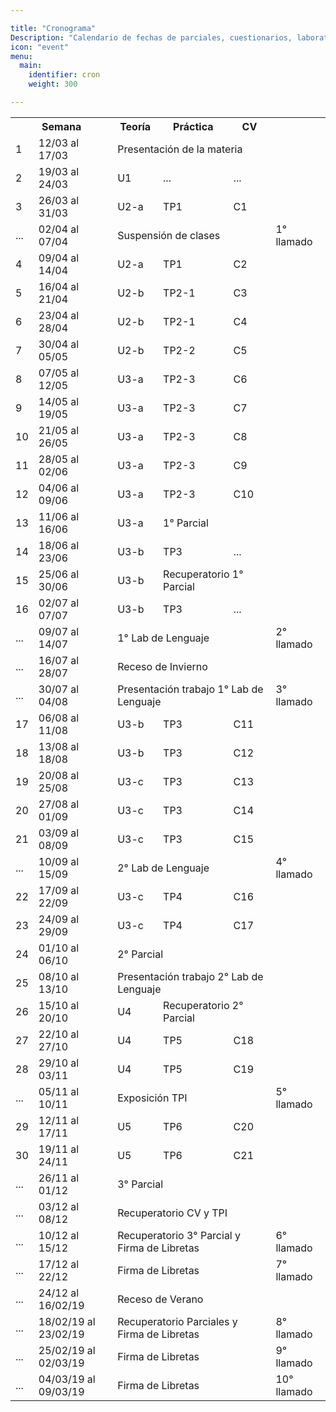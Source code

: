 ```yaml
---

title: "Cronograma"
Description: "Calendario de fechas de parciales, cuestionarios, laboratorios, entrega de trabajos prácticos, etc."
icon: "event"
menu:
  main:
    identifier: cron
    weight: 300

---
```


<table id="cron">
  <tr>
    <th colspan="2">Semana</th>
    <th>Teoría</th>
    <th>Práctica</th>
    <th>CV</th>
 </tr>
  <tr>
    <td>1</td>
    <td>12/03 al 17/03</td>
    <td colspan="3">Presentación de la materia</td>
  </tr>
  <tr>
    <td>2</td>
    <td>19/03 al 24/03</td>
    <td>U1</td>
    <td>...</td>
    <td>...</td>
  </tr>
  <tr>
    <td>3</td>
	<td>26/03 al 31/03</td>
    <td>U2-a</td>
    <td>TP1</td>
    <td>C1</td>
  </tr>
  <tr>
    <td>...</td>
    <td>02/04 al 07/04</td>
    <td colspan="3">Suspensión de clases</td>
    <td>1° llamado</td>
  </tr>
  <tr>
    <td>4</td>
    <td>09/04 al 14/04</td>
    <td>U2-a</td>
    <td>TP1</td>
    <td>C2</td>
  </tr>
  <tr>
    <td>5</td>
    <td>16/04 al 21/04</td>
    <td>U2-b</td>
    <td>TP2-1</td>
    <td>C3</td>
  </tr>
  <tr>
    <td>6</td>
    <td>23/04 al 28/04</td>
    <td>U2-b</td>
    <td>TP2-1</td>
    <td>C4</td>
  </tr>
  <tr>
    <td>7</td>
    <td>30/04 al 05/05</td>
    <td>U2-b</td>
    <td>TP2-2</td>
    <td>C5</td>
  </tr>
  <tr>
    <td>8</td>
    <td>07/05 al 12/05</td>
    <td>U3-a</td>
    <td>TP2-3</td>
    <td>C6</td>
  </tr>
  <tr>
    <td>9</td>
    <td>14/05 al 19/05</td>
    <td>U3-a</td>
    <td>TP2-3</td>
    <td>C7</td>
  </tr>
  <tr>
    <td>10</td>
    <td>21/05 al 26/05</td>
    <td>U3-a</td>
    <td>TP2-3</td>
    <td>C8</td>
  </tr>
  <tr>
    <td>11</td>
    <td>28/05 al 02/06</td>
    <td>U3-a</td>
    <td>TP2-3</td>
    <td>C9</td>
  </tr>
  <tr>
    <td>12</td>
    <td>04/06 al 09/06</td>
    <td>U3-a</td>
    <td>TP2-3</td>
    <td>C10</td>
  </tr>
  <tr>
    <td>13</td>
    <td>11/06 al 16/06</td>
    <td>U3-a</td>
    <td colspan="2">1° Parcial</td>
  </tr>
  <tr>
    <td>14</td>
    <td>18/06 al 23/06</td>
    <td>U3-b</td>
    <td>TP3</td>
    <td>...</td>
  </tr>
  <tr>
    <td>15</td>
    <td>25/06 al 30/06</td>
    <td>U3-b</td>
    <td colspan="2">Recuperatorio 1° Parcial</td>
  </tr>
  <tr>
    <td>16</td>
    <td>02/07 al 07/07</td>
    <td>U3-b</td>
    <td>TP3</td>
    <td>...</td>
  </tr>
  <tr>
    <td>...</td>
    <td>09/07 al 14/07</td>
    <td colspan="3">1° Lab de Lenguaje</td>
    <td>2° llamado</td>
  </tr>
  <tr>
    <td>...</td>
    <td>16/07 al 28/07</td>
    <td colspan="3">Receso de Invierno</td>
  </tr>
  <tr>
    <td>...</td>
    <td>30/07 al 04/08</td>
    <td colspan="3">Presentación trabajo 1° Lab de Lenguaje</td>
    <td>3° llamado</td>
  </tr>
  <tr>
    <td>17</td>
    <td>06/08 al 11/08</td>
    <td>U3-b</td>
    <td>TP3</td>
    <td>C11</td>
  </tr>
  <tr>
    <td>18</td>
    <td>13/08 al 18/08</td>
    <td>U3-b</td>
    <td>TP3</td>
    <td>C12</td>
  </tr>
  <tr>
    <td>19</td>
    <td>20/08 al 25/08</td>
    <td>U3-c</td>
    <td>TP3</td>
    <td>C13</td>
  </tr>
  <tr>
    <td>20</td>
    <td>27/08 al 01/09</td>
    <td>U3-c</td>
    <td>TP3</td>
    <td>C14</td>
  </tr>
  <tr>
    <td>21</td>
    <td>03/09 al 08/09</td>
    <td>U3-c</td>
    <td>TP3</td>
    <td>C15</td>
  </tr>
  <tr>
    <td>...</td>
    <td>10/09 al 15/09</td>
    <td colspan="3">2° Lab de Lenguaje</td>
    <td>4° llamado</td>
  </tr>
  <tr>
    <td>22</td>
    <td>17/09 al 22/09</td>
    <td>U3-c</td>
    <td>TP4</td>
    <td>C16</td>
  </tr>
  <tr>
    <td>23</td>
    <td>24/09 al 29/09</td>
    <td>U3-c</td>
    <td>TP4</td>
    <td>C17</td>
  </tr>
  <tr>
    <td>24</td>
    <td>01/10 al 06/10</td>
    <td colspan="3">2° Parcial</td>
  </tr>
  <tr>
    <td>25</td>
    <td>08/10 al 13/10</td>
    <td colspan="3">Presentación trabajo 2° Lab de Lenguaje</td>
  </tr>
  <tr>
    <td>26</td>
    <td>15/10 al 20/10</td>
    <td>U4</td>
    <td colspan="2">Recuperatorio 2° Parcial</td>
  </tr>
  <tr>
    <td>27</td>
    <td>22/10 al 27/10</td>
    <td>U4</td>
    <td>TP5</td>
    <td>C18</td>
  </tr>
  <tr>
    <td>28</td>
    <td>29/10 al 03/11</td>
    <td>U4</td>
    <td>TP5</td>
    <td>C19</td>
  </tr>
  <tr>
    <td>...</td>
    <td>05/11 al 10/11</td>
 	<td colspan="3">Exposición TPI</td>
 	<td>5° llamado</td>
  </tr>
  <tr>
    <td>29</td>
    <td>12/11 al 17/11</td>
    <td>U5</td>
    <td>TP6</td>
    <td>C20</td>
  </tr>  
  <tr>
    <td>30</td>
    <td>19/11 al 24/11</td>
    <td>U5</td>
    <td>TP6</td>
    <td>C21</td>
  </tr>
  <tr>
    <td>...</td>
    <td>26/11 al 01/12</td>
 	<td colspan="3">3° Parcial</td>
  </tr>
  <tr>
    <td>...</td>
    <td>03/12 al 08/12</td>
 	<td colspan="3">Recuperatorio CV y TPI</td>
  </tr>
  <tr>
    <td>...</td>
    <td>10/12 al 15/12</td>
 	<td colspan="3">Recuperatorio 3° Parcial y Firma de Libretas</td>
 	<td>6° llamado</td>
  </tr>
  <tr>
    <td>...</td>
    <td>17/12 al 22/12</td>
 	<td colspan="3">Firma de Libretas</td>
 	<td>7° llamado</td>
  </tr>
  <tr>
    <td>...</td>
    <td>24/12 al 16/02/19</td>
 	<td colspan="3">Receso de Verano</td>
  </tr>
  <tr>
    <td>...</td>
    <td>18/02/19 al 23/02/19</td>
 	<td colspan="3">Recuperatorio Parciales y Firma de Libretas</td>
 	<td>8° llamado</td>
  </tr>
  <tr>
    <td>...</td>
    <td>25/02/19 al 02/03/19</td>
 	<td colspan="3">Firma de Libretas</td>
 	<td>9° llamado</td>
  </tr>
  <tr>
    <td>...</td>
    <td>04/03/19 al 09/03/19</td>
 	<td colspan="3">Firma de Libretas</td>
 	<td>10° llamado</td>
  </tr>  
</table>